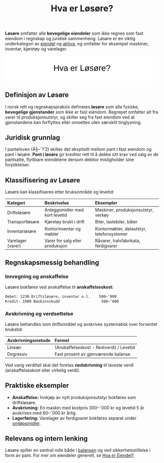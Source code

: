 ﻿---
title: "Hva er Løsøre?"
seoTitle: "Hva er Løsøre?"
meta_description: '**Løsøre** omfatter alle **bevegelige eiendeler** som ikke regnes som fast eiendom i regnskap og juridisk sammenheng. Løsøre er en viktig underkategori av [...'
slug: hva-er-losore
type: blog
layout: pages/single
---

**Løsøre** omfatter alle **bevegelige eiendeler** som ikke regnes som fast eiendom i regnskap og juridisk sammenheng. Løsøre er en viktig underkategori av [eiendel](/blogs/regnskap/hva-er-eiendel "Hva er Eiendel i Regnskap? Komplett Guide til Eiendom og Verdier") og [aktiva](/blogs/regnskap/hva-er-aktiva "Hva er Aktiva? En Komplett Guide til Eiendeler i Regnskap"), og omfatter for eksempel maskiner, inventar, kjøretøy og varelager.

![Hva er Løsøre?](hva-er-losore-image.svg)

## Definisjon av Løsøre

I norsk rett og regnskapspraksis defineres **løsøre** som alle fysiske, **bevegelige gjenstander** som ikke er fast eiendom. Begrepet omfatter alt fra varer til produksjonsutstyr, og skiller seg fra fast eiendom ved at gjenstandene kan forflyttes eller omsettes uten særskilt tinglysning.

## Juridisk grunnlag

I panteloven (Â§–¯1‘2) skilles det eksplisitt mellom pant i fast eiendom og pant i løsøre. **Pant i løsøre** gir kreditor rett til å dekke sitt krav ved salg av de pantsatte, flyttbare eiendelene dersom debitor misligholder sine forpliktelser.

## Klassifisering av Løsøre

Løsøre kan klassifiseres etter bruksområde og levetid:

| Kategori          | Beskrivelse                                 | Eksempler                                |
|:------------------|:---------------------------------------------|:-----------------------------------------|
| Driftsløsøre      | Anleggsmidler med kort levetid              | Maskiner, produksjonsutstyr, verkøy      |
| Transportløsøre   | Kjøretøy brukt i drift                       | Biler, lastebiler, båter                 |
| Inventarløsøre    | Kontorinventar og møbler                     | Kontormøbler, datautstyr, telefonsystemer|
| Varelager (varer) | Varer for salg eller produksjon              | Råvarer, halvfabrikata, ferdigvarer       |

## Regnskapsmessig behandling

### Innregning og anskaffelse

Løsøre bokføres ved anskaffelse til **anskaffelseskost**:
```
Debet: 1230 Driftsløsøre, inventar o.l.    500–¯000
Kredit: 1900 Bankinnskudd                   500–¯000
```

### Avskrivning og verdsettelse

Løsøre behandles som driftsmiddel og avskrives systematisk over forventet brukstid:

| Avskrivningsmetode  | Formel                                         |
|:--------------------|:-----------------------------------------------|
| Lineær              | (Anskaffelseskost - Restverdi) / Levetid        |
| Degressiv           | Fast prosent av gjenværende balanse             |

Ved varig verdifall skal det foretas **nedskrivning** til laveste verdi (anskaffelseskost eller virkelig verdi).

## Praktiske eksempler

* **Anskaffelse:** Innkjøp av nytt produksjonsutstyr bokføres som driftsløsøre.
* **Avskrivning:** En maskin med kostpris 300–¯000 kr og levetid 5 år avskrives med 60–¯000 kr årlig.
* **Lagerføring:** Varelager av ferdigvarer bokføres separat under [omløpsmidler](/blogs/regnskap/hva-er-omlopsmiddel "Hva er Omløpsmidler? Komplett Guide til Kortsiktige Eiendeler i Regnskap").

## Relevans og intern lenking

Løsøre spiller en sentral rolle både i [balansen](/blogs/regnskap/hva-er-balanse "Hva er Balanse i Regnskap? Oppbygging og Analyse") og ved sikkerhetsstillelse i form av pant. For mer om eiendeler generelt, se [Hva er Eiendel?](/blogs/regnskap/hva-er-eiendel "Hva er Eiendel i Regnskap? Komplett Guide til Eiendom og Verdier").










